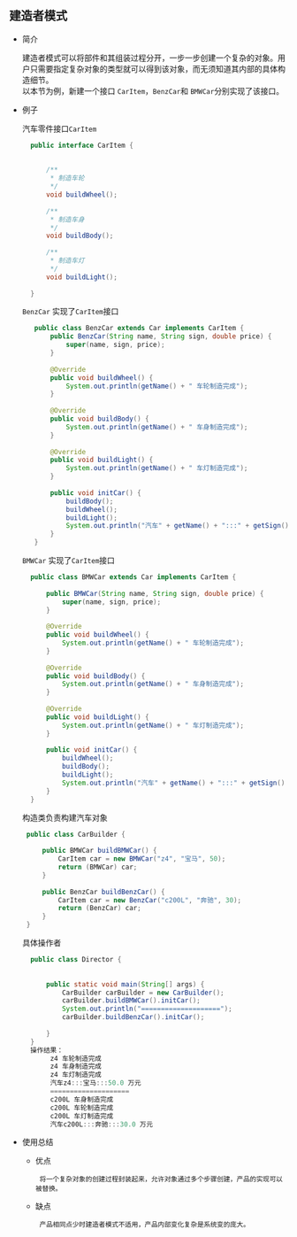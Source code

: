 ## 建造者模式

- 简介
  
  建造者模式可以将部件和其组装过程分开，一步一步创建一个复杂的对象。用户只需要指定复杂对象的类型就可以得到该对象，而无须知道其内部的具体构造细节。   
  以本节为例，新建一个接口  `CarItem`，`BenzCar`和 `BMWCar`分别实现了该接口。
  
- 例子
  
  汽车零件接口`CarItem`
  ```java
    public interface CarItem {
    
    
        /**
         * 制造车轮
         */
        void buildWheel();
    
        /**
         * 制造车身
         */
        void buildBody();
    
        /**
         * 制造车灯
         */
        void buildLight();
    
    }
  ```  
  
  `BenzCar` 实现了`CarItem`接口
  ```java
     public class BenzCar extends Car implements CarItem {
         public BenzCar(String name, String sign, double price) {
             super(name, sign, price);
         }
     
         @Override
         public void buildWheel() {
             System.out.println(getName() + " 车轮制造完成");
         }
     
         @Override
         public void buildBody() {
             System.out.println(getName() + " 车身制造完成");
         }
     
         @Override
         public void buildLight() {
             System.out.println(getName() + " 车灯制造完成");
         }
     
         public void initCar() {
             buildBody();
             buildWheel();
             buildLight();
             System.out.println("汽车" + getName() + ":::" + getSign() + ":::" + getPrice()+" 万元");
         }
     }
  ```
  
  `BMWCar` 实现了`CarItem`接口
  ```java
    public class BMWCar extends Car implements CarItem {
    
        public BMWCar(String name, String sign, double price) {
            super(name, sign, price);
        }
    
        @Override
        public void buildWheel() {
            System.out.println(getName() + " 车轮制造完成");
        }
    
        @Override
        public void buildBody() {
            System.out.println(getName() + " 车身制造完成");
        }
    
        @Override
        public void buildLight() {
            System.out.println(getName() + " 车灯制造完成");
        }
    
        public void initCar() {
            buildWheel();
            buildBody();
            buildLight();
            System.out.println("汽车" + getName() + ":::" + getSign() + ":::" + getPrice() + " 万元");
        }
    }
  ```
  构造类负责构建汽车对象
  ```java
   public class CarBuilder {
   
       public BMWCar buildBMWCar() {
           CarItem car = new BMWCar("z4", "宝马", 50);
           return (BMWCar) car;
       }
   
       public BenzCar buildBenzCar() {
           CarItem car = new BenzCar("c200L", "奔驰", 30);
           return (BenzCar) car;
       }
   }
  ```
  
  具体操作者
  ```java
    public class Director {
    
    
        public static void main(String[] args) {
            CarBuilder carBuilder = new CarBuilder();
            carBuilder.buildBMWCar().initCar();
            System.out.println("====================");
            carBuilder.buildBenzCar().initCar();
    
        }
    }
    操作结果：
         z4 车轮制造完成
         z4 车身制造完成
         z4 车灯制造完成
         汽车z4:::宝马:::50.0 万元
         ====================
         c200L 车身制造完成
         c200L 车轮制造完成
         c200L 车灯制造完成
         汽车c200L:::奔驰:::30.0 万元
  ```
  
    
- 使用总结
   - 优点
        
          将一个复杂对象的创建过程封装起来，允许对象通过多个步骤创建，产品的实现可以被替换。
   - 缺点
      
          产品相同点少时建造者模式不适用，产品内部变化复杂是系统变的庞大。
         

      
